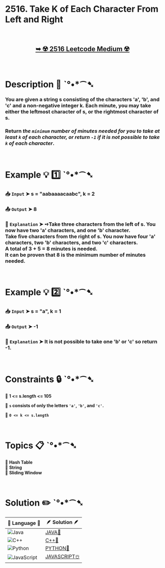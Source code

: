 # 2516. Take K of Each Character From Left and Right

</br>

<h2 align="center"> 

<a href="https://leetcode.com/problems/take-k-of-each-character-from-left-and-right/description/?envType=daily-question&envId=2024-11-20"><strong>➥ ☢️ 2516 Leetcode Medium ☢️ </strong></a>
</h2>

</br>

# Description 📜 ˋ°•*⁀➷

### You are given a string s consisting of the characters 'a', 'b', and 'c' and a non-negative integer k. Each minute, you may take either the leftmost character of s, or the rightmost character of s.

### Return *the `minimum` number of minutes needed for you to take at least `k` of each character, or return `-1` if it is not possible to take `k` of each character*.

</br>

# Example 💡 1️⃣ ˋ°•*⁀➷

  ### 📥 `Input`  ➤  s = "aabaaaacaabc", k = 2

  ### 📤 `Output`  ➤ 8

  ### 🔦 `Explanation`  ➤ ➺Take three characters from the left of s. You now have two 'a' characters, and one 'b' character.</br> Take five characters from the right of s. You now have four 'a' characters, two 'b' characters, and two 'c' characters.</br> A total of 3 + 5 = 8 minutes is needed.</br> It can be proven that 8 is the minimum number of minutes needed.

</br>

# Example 💡 2️⃣ ˋ°•*⁀➷

  ### 📥 `Input` ➤  s = "a", k = 1

  ### 📤 `Output`  ➤ -1

  ### 🔦 `Explanation` ➤ It is not possible to take one 'b' or 'c' so return -1.

</br>

# Constraints 🔒 ˋ°•*⁀➷

🔹 **1 <= s.length <= 105** </br>

🔹 **`s` consists of only the letters `'a'`, `'b'`, and `'c'`.** </br>

🔹 **`0 <= k <= s.length`** </br>

</br>

# Topics 📋 ˋ°•*⁀➷

🔸 **Hash Table**  </br>
🔸 **String**  </br>
🔸 **Sliding Window**  </br>

</br>

# Solution ✏️ ˋ°•*⁀➷

| 📒 Language 📒  | 🪶 Solution 🪶 |
| ------------- | ------------- |
|  ![Java](https://img.shields.io/badge/java-%23ED8B00.svg?style=for-the-badge&logo=openjdk&logoColor=white)  | [JAVA🍁](https://github.com/Prakhar-002/LEETCODE/blob/main/%F0%9F%93%9C%20Daily%20Challange%20%F0%9F%92%A1/11%20November%20%F0%9F%8E%A1%202024/20%20-%2011%20-%202024%20---%20%202516.%20Take%20K%20of%20Each%20Character%20From%20Left%20and%20Right%20%E2%98%83%EF%B8%8F%20%F0%9F%8D%81%20%F0%9F%8D%B0%20%F0%9F%8E%B2/%F0%9F%8D%81JAVA%20-%202516.%20Take%20K%20of%20Each%20Character%20From%20Left%20and%20Right.java) |
|  ![C++](https://img.shields.io/badge/c++-%2300599C.svg?style=for-the-badge&logo=c%2B%2B&logoColor=white)  | [C++🎲](https://github.com/Prakhar-002/LEETCODE/blob/main/%F0%9F%93%9C%20Daily%20Challange%20%F0%9F%92%A1/11%20November%20%F0%9F%8E%A1%202024/20%20-%2011%20-%202024%20---%20%202516.%20Take%20K%20of%20Each%20Character%20From%20Left%20and%20Right%20%E2%98%83%EF%B8%8F%20%F0%9F%8D%81%20%F0%9F%8D%B0%20%F0%9F%8E%B2/%F0%9F%8E%B2CPP%20-%202516.%20Take%20K%20of%20Each%20Character%20From%20Left%20and%20Right.cpp)  |
|  ![Python](https://img.shields.io/badge/python-3670A0?style=for-the-badge&logo=python&logoColor=ffdd54)    | [PYTHON🍰](https://github.com/Prakhar-002/LEETCODE/blob/main/%F0%9F%93%9C%20Daily%20Challange%20%F0%9F%92%A1/11%20November%20%F0%9F%8E%A1%202024/20%20-%2011%20-%202024%20---%20%202516.%20Take%20K%20of%20Each%20Character%20From%20Left%20and%20Right%20%E2%98%83%EF%B8%8F%20%F0%9F%8D%81%20%F0%9F%8D%B0%20%F0%9F%8E%B2/%F0%9F%8D%B0PYTHON%20-%202516.%20Take%20K%20of%20Each%20Character%20From%20Left%20and%20Right.py) |
| ![JavaScript](https://img.shields.io/badge/javascript-%23323330.svg?style=for-the-badge&logo=javascript&logoColor=%23F7DF1E)   | [JAVASCRIPT☃️](https://github.com/Prakhar-002/LEETCODE/blob/main/%F0%9F%93%9C%20Daily%20Challange%20%F0%9F%92%A1/11%20November%20%F0%9F%8E%A1%202024/20%20-%2011%20-%202024%20---%20%202516.%20Take%20K%20of%20Each%20Character%20From%20Left%20and%20Right%20%E2%98%83%EF%B8%8F%20%F0%9F%8D%81%20%F0%9F%8D%B0%20%F0%9F%8E%B2/%E2%98%83%EF%B8%8FJAVASCRIPT%20-%202516.%20Take%20K%20of%20Each%20Character%20From%20Left%20and%20Right.js) |

